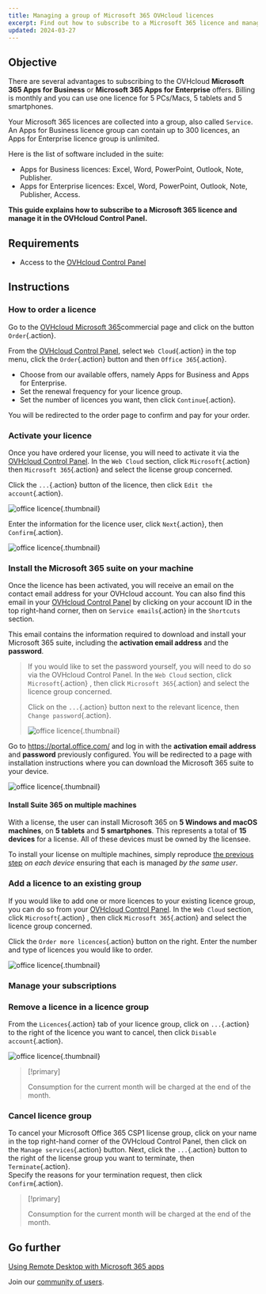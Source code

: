 ```yaml
---
title: Managing a group of Microsoft 365 OVHcloud licences
excerpt: Find out how to subscribe to a Microsoft 365 licence and manage it in the OVHcloud Control Panel
updated: 2024-03-27
---
```


## Objective

There are several advantages to subscribing to the OVHcloud **Microsoft 365 Apps for Business** or **Microsoft 365 Apps for Enterprise** offers. Billing is monthly and you can use one licence for 5 PCs/Macs, 5 tablets and 5 smartphones.

Your Microsoft 365 licences are collected into a group, also called `Service`. An Apps for Business licence group can contain up to 300 licences, an Apps for Enterprise licence group is unlimited.

Here is the list of software included in the suite:

- Apps for Business licences: Excel, Word, PowerPoint, Outlook, Note, Publisher.
- Apps for Enterprise licences: Excel, Word, PowerPoint, Outlook, Note, Publisher, Access.

**This guide explains how to subscribe to a Microsoft 365 licence and manage it in the OVHcloud Control Panel.**

## Requirements

- Access to the [OVHcloud Control Panel](/links/manager)

## Instructions

### How to order a licence

Go to the [OVHcloud Microsoft 365](/links/web/ms365)commercial page and click on the button `Order`{.action}.

From the [OVHcloud Control Panel](/links/manager), select `Web Cloud`{.action} in the top menu, click the `Order`{.action} button and then `Office 365`{.action}.

- Choose from our available offers, namely Apps for Business and Apps for Enterprise.
- Set the renewal frequency for your licence group.
- Set the number of licences you want, then click `Continue`{.action}.

You will be redirected to the order page to confirm and pay for your order.

### Activate your licence

Once you have ordered your license, you will need to activate it via the [OVHcloud Control Panel](/links/manager). In the `Web Cloud` section, click `Microsoft`{.action} then `Microsoft 365`{.action} and select the license group concerned.

Click the `...`{.action} button of the licence, then click `Edit the account`{.action}.

![office licence](images/Outlook-cps1-01.png){.thumbnail}

Enter the information for the licence user, click `Next`{.action}, then `Confirm`{.action}.

![office licence](images/Outlook-cps1-02.png){.thumbnail}

### Install the Microsoft 365 suite on your machine <a name="install365"></a>

Once the licence has been activated, you will receive an email on the contact email address for your OVHcloud account. You can also find this email in your [OVHcloud Control Panel](/links/manager) by clicking on your account ID in the top right-hand corner, then on `Service emails`{.action} in the `Shortcuts` section.

This email contains the information required to download and install your Microsoft 365 suite, including the **activation email address** and the **password**.

>
> If you would like to set the password yourself, you will need to do so via the OVHcloud Control Panel. In the `Web Cloud` section, click `Microsoft`{.action} , then click `Microsoft 365`{.action} and select the licence group concerned.
>
> Click on the `...`{.action} button next to the relevant licence, then `Change password`{.action}.
>
> ![office licence](images/Outlook-cps1-03.png){.thumbnail}
>

Go to <https://portal.office.com/> and log in with the **activation email address** and **password** previously configured. You will be redirected to a page with installation instructions where you can download the Microsoft 365 suite to your device.

![office licence](images/Outlook-cps1-04.png){.thumbnail}

#### Install Suite 365 on multiple machines

With a license, the user can install Microsoft 365 on **5 Windows and macOS machines**, on **5 tablets** and **5 smartphones**. This represents a total of **15 devices** for a license. All of these devices must be owned by the licensee.

To install your license on multiple machines, simply reproduce [the previous step](#install365) *on each device* ensuring that each is managed *by the same user*.

### Add a licence to an existing group

If you would like to add one or more licences to your existing licence group, you can do so from your [OVHcloud Control Panel](/links/manager). In the `Web Cloud` section, click `Microsoft`{.action} , then click `Microsoft 365`{.action} and select the licence group concerned.

Click the `Order more licences`{.action} button on the right. Enter the number and type of licences you would like to order.

![office licence](images/Outlook-cps1-05.png){.thumbnail}

### Manage your subscriptions <a name="managesubscriptions"></a>

### Remove a licence in a licence group

From the `Licences`{.action} tab of your licence group, click on `...`{.action} to the right of the licence you want to cancel, then click `Disable account`{.action}.

![office licence](images/Outlook-cps1-06.png){.thumbnail}

> [!primary]
>
> Consumption for the current month will be charged at the end of the month.

### Cancel licence group

To cancel your Microsoft Office 365 CSP1 license group, click on your name in the top right-hand corner of the OVHcloud Control Panel, then click on the `Manage services`{.action} button. Next, click the `...`{.action} button to the right of the license group you want to terminate, then `Terminate`{.action}.<br>
Specify the reasons for your termination request, then click `Confirm`{.action}.

> [!primary]
>
> Consumption for the current month will be charged at the end of the month.

## Go further

[Using Remote Desktop with Microsoft 365 apps](/pages/web_cloud/email_and_collaborative_solutions/microsoft_office/office_proplus)

Join our [community of users](/links/community).
